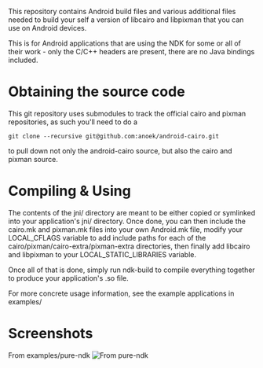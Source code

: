 This repository contains Android build files and various additional
files needed to build your self a version of libcairo and libpixman
that you can use on Android devices.

This is for Android applications that are using the NDK for some or
all of their work - only the C/C++ headers are present, there are
no Java bindings included.


Obtaining the source code
=========================

This git repository uses submodules to track the official cairo
and pixman repositories, as such you'll need to do a 

    git clone --recursive git@github.com:anoek/android-cairo.git

to pull down not only the android-cairo source, but also the
cairo and pixman source.


Compiling & Using
=================

The contents of the jni/ directory are meant to be either copied
or symlinked into your application's jni/ directory. Once done,
you can then include the cairo.mk and pixman.mk files into your
own Android.mk file, modify your LOCAL_CFLAGS variable to add
include paths for each of the cairo/pixman/cairo-extra/pixman-extra
directories, then finally add libcairo and libpixman to your
LOCAL_STATIC_LIBRARIES variable.

Once all of that is done, simply run ndk-build to compile everything
together to produce your application's .so file.

For more concrete usage information, see the example applications
in examples/

Screenshots
===========

From examples/pure-ndk
![From pure-ndk](https://github.com/anoek/android-cairo/raw/master/examples/pure-ndk/screenshot.png)
